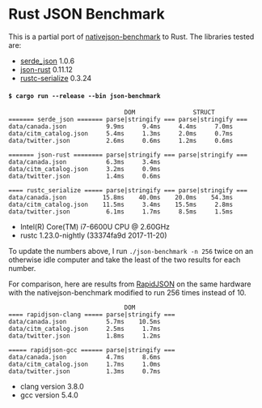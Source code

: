 # Rust JSON Benchmark

This is a partial port of
[nativejson-benchmark](https://github.com/miloyip/nativejson-benchmark)
to Rust. The libraries tested are:

- [serde\_json](https://github.com/serde-rs/json) 1.0.6
- [json-rust](https://github.com/maciejhirsz/json-rust) 0.11.12
- [rustc-serialize](https://github.com/rust-lang-nursery/rustc-serialize) 0.3.24

#### `$ cargo run --release --bin json-benchmark`

```
                                DOM                STRUCT
======= serde_json ======= parse|stringify === parse|stringify ===
data/canada.json           9.9ms     9.4ms     4.4ms     7.0ms
data/citm_catalog.json     5.4ms     1.3ms     2.0ms     0.7ms
data/twitter.json          2.6ms     0.6ms     1.2ms     0.6ms

======= json-rust ======== parse|stringify === parse|stringify ===
data/canada.json           6.3ms     3.4ms
data/citm_catalog.json     3.2ms     0.9ms
data/twitter.json          1.4ms     0.6ms

==== rustc_serialize ===== parse|stringify === parse|stringify ===
data/canada.json          15.8ms    40.0ms    20.0ms    54.3ms
data/citm_catalog.json    11.5ms     3.4ms    15.5ms     2.8ms
data/twitter.json          6.1ms     1.7ms     8.5ms     1.5ms
```

- Intel(R) Core(TM) i7-6600U CPU @ 2.60GHz
- rustc 1.23.0-nightly (33374fa9d 2017-11-20)

To update the numbers above, I run `./json-benchmark -n 256` twice on an
otherwise idle computer and take the least of the two results for each number.

For comparison, here are results from
[RapidJSON](https://github.com/miloyip/rapidjson) on the same hardware with the
nativejson-benchmark modified to run 256 times instead of 10.

```
                                DOM
==== rapidjson-clang ===== parse|stringify ===
data/canada.json           5.7ms    10.5ms
data/citm_catalog.json     2.5ms     1.7ms
data/twitter.json          1.8ms     1.2ms

===== rapidjson-gcc ====== parse|stringify ===
data/canada.json           4.7ms     8.6ms
data/citm_catalog.json     1.7ms     1.0ms
data/twitter.json          1.3ms     0.7ms
```

- clang version 3.8.0
- gcc version 5.4.0
